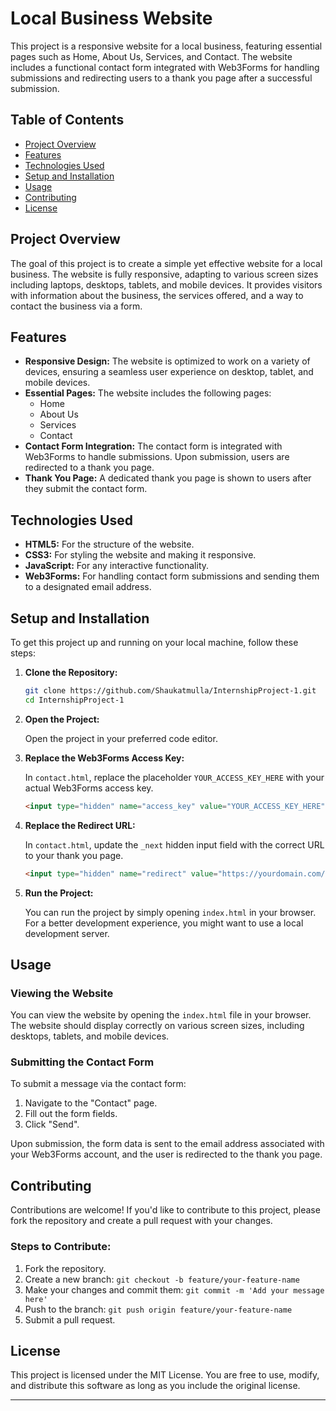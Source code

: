 # Local Business Website

This project is a responsive website for a local business, featuring essential pages such as Home, About Us, Services, and Contact. The website includes a functional contact form integrated with Web3Forms for handling submissions and redirecting users to a thank you page after a successful submission.

## Table of Contents

- [Project Overview](#project-overview)
- [Features](#features)
- [Technologies Used](#technologies-used)
- [Setup and Installation](#setup-and-installation)
- [Usage](#usage)
- [Contributing](#contributing)
- [License](#license)

## Project Overview

The goal of this project is to create a simple yet effective website for a local business. The website is fully responsive, adapting to various screen sizes including laptops, desktops, tablets, and mobile devices. It provides visitors with information about the business, the services offered, and a way to contact the business via a form.

## Features

- **Responsive Design:** The website is optimized to work on a variety of devices, ensuring a seamless user experience on desktop, tablet, and mobile devices.
- **Essential Pages:** The website includes the following pages:
  - Home
  - About Us
  - Services
  - Contact
- **Contact Form Integration:** The contact form is integrated with Web3Forms to handle submissions. Upon submission, users are redirected to a thank you page.
- **Thank You Page:** A dedicated thank you page is shown to users after they submit the contact form.

## Technologies Used

- **HTML5:** For the structure of the website.
- **CSS3:** For styling the website and making it responsive.
- **JavaScript:** For any interactive functionality.
- **Web3Forms:** For handling contact form submissions and sending them to a designated email address.

## Setup and Installation

To get this project up and running on your local machine, follow these steps:

1. **Clone the Repository:**

    ```bash
    git clone https://github.com/Shaukatmulla/InternshipProject-1.git
    cd InternshipProject-1
    ```

2. **Open the Project:**

    Open the project in your preferred code editor.

3. **Replace the Web3Forms Access Key:**

    In `contact.html`, replace the placeholder `YOUR_ACCESS_KEY_HERE` with your actual Web3Forms access key.

    ```html
    <input type="hidden" name="access_key" value="YOUR_ACCESS_KEY_HERE">
    ```

4. **Replace the Redirect URL:**

    In `contact.html`, update the `_next` hidden input field with the correct URL to your thank you page.

    ```html
    <input type="hidden" name="redirect" value="https://yourdomain.com/thank-you.html">
    ```

5. **Run the Project:**

    You can run the project by simply opening `index.html` in your browser. For a better development experience, you might want to use a local development server.

## Usage

### Viewing the Website

You can view the website by opening the `index.html` file in your browser. The website should display correctly on various screen sizes, including desktops, tablets, and mobile devices.

### Submitting the Contact Form

To submit a message via the contact form:

1. Navigate to the "Contact" page.
2. Fill out the form fields.
3. Click "Send".

Upon submission, the form data is sent to the email address associated with your Web3Forms account, and the user is redirected to the thank you page.

## Contributing

Contributions are welcome! If you'd like to contribute to this project, please fork the repository and create a pull request with your changes.

### Steps to Contribute:

1. Fork the repository.
2. Create a new branch: `git checkout -b feature/your-feature-name`
3. Make your changes and commit them: `git commit -m 'Add your message here'`
4. Push to the branch: `git push origin feature/your-feature-name`
5. Submit a pull request.

## License

This project is licensed under the MIT License. You are free to use, modify, and distribute this software as long as you include the original license.

---
